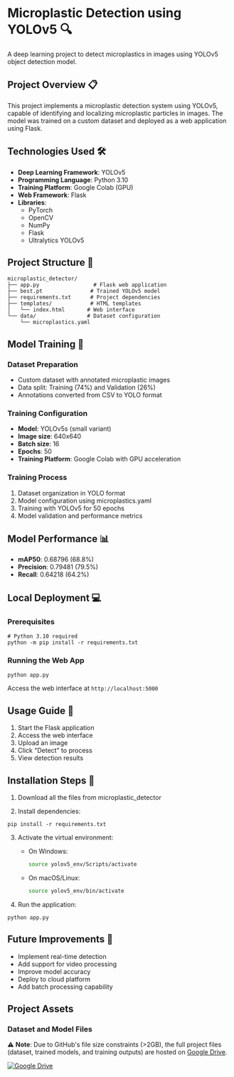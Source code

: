 # Microplastic Detection using YOLOv5 🔍

A deep learning project to detect microplastics in images using YOLOv5 object detection model.

## Project Overview 📋

This project implements a microplastic detection system using YOLOv5, capable of identifying and localizing microplastic particles in images. The model was trained on a custom dataset and deployed as a web application using Flask.

## Technologies Used 🛠️

- **Deep Learning Framework**: YOLOv5
- **Programming Language**: Python 3.10
- **Training Platform**: Google Colab (GPU)
- **Web Framework**: Flask
- **Libraries**:
  - PyTorch
  - OpenCV
  - NumPy
  - Flask
  - Ultralytics YOLOv5

## Project Structure 📁

```
microplastic_detector/
├── app.py                 # Flask web application
├── best.pt               # Trained YOLOv5 model
├── requirements.txt      # Project dependencies
├── templates/            # HTML templates
│   └── index.html       # Web interface
└── data/                # Dataset configuration
    └── microplastics.yaml
```

## Model Training 🔨

### Dataset Preparation
- Custom dataset with annotated microplastic images
- Data split: Training (74%) and Validation (26%)
- Annotations converted from CSV to YOLO format

### Training Configuration
- **Model**: YOLOv5s (small variant)
- **Image size**: 640x640
- **Batch size**: 16
- **Epochs**: 50
- **Training Platform**: Google Colab with GPU acceleration

### Training Process
1. Dataset organization in YOLO format
2. Model configuration using microplastics.yaml
3. Training with YOLOv5 for 50 epochs
4. Model validation and performance metrics

## Model Performance 📊

- **mAP50**: 0.68796 (68.8%)
- **Precision**: 0.79481 (79.5%)
- **Recall**: 0.64218 (64.2%)

## Local Deployment 💻

### Prerequisites
```
# Python 3.10 required
python -m pip install -r requirements.txt
```

### Running the Web App
```
python app.py
```
Access the web interface at `http://localhost:5000`

## Usage Guide 📖

1. Start the Flask application
2. Access the web interface
3. Upload an image
4. Click "Detect" to process
5. View detection results

## Installation Steps 🔧

1. Download all the files from microplastic_detector

2. Install dependencies:
```
pip install -r requirements.txt
```

3. Activate the virtual environment:
   - On Windows:
     ```bash
     source yolov5_env/Scripts/activate
     ```

   - On macOS/Linux:
     ```bash
     source yolov5_env/bin/activate
     ```

4. Run the application:
```
python app.py
```

## Future Improvements 🚀

- Implement real-time detection
- Add support for video processing
- Improve model accuracy
- Deploy to cloud platform
- Add batch processing capability



## Project Assets

### Dataset and Model Files
⚠️ **Note**: Due to GitHub's file size constraints (>2GB), the full project files (dataset, trained models, and training outputs) are hosted on [Google Drive](https://drive.google.com/drive/folders/1m5EsVUZOsE2-a1QIdknnSO5P6vg35NwA?usp=sharing). 


[![Google Drive](https://img.shields.io/badge/Google%20Drive-4285F4?style=for-the-badge&logo=googledrive&logoColor=white)](https://drive.google.com/your-drive-link-here)



